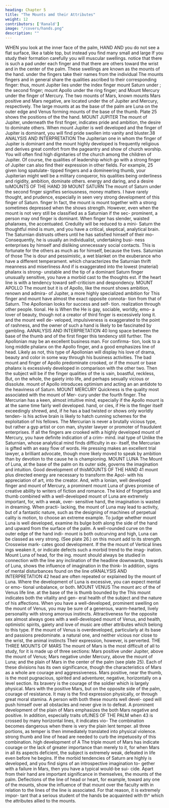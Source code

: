 ```yaml
---
heading: Chapter 5
title: "The Mounts amd their Attributes"
weight: 12
contributors: ['Ranald']
image: "/covers/hands.png"
description: ""
---
```



WHEN you look at the inner face of the palm,
HAND AND
you do not
see a flat
surface, like a table top, but instead you find many small and large
If you study their formation carefully you will
muscular swellings.
notice that there
is
such a pad under each finger and that there are
others toward the wrist and in the center of the palm.
These swellings are known as the mounts of the hand.
under the fingers take
their
names from the individual
The mounts
fingers
and
in
general share the qualities ascribed to their corresponding finger:
thus, mount Jupiter lies under the index finger mount Saturn under
;
the second finger; mount Apollo under the ring finger; and Mount
Mercury under the finger of Mercury. The two mounts of Mars,
known
mounts
Mars positive and Mars negative, are located under the
of Jupiter and Mercury, respectively. The large mounts at
as
the base of the
palm are Luna on the outer edge and Venus forming
mounts of
the base of the thumb. Plate 25 shows the positions of the
the hand.
MOUNT JUPITER
The mount of Jupiter, underneath the first finger, indicates pride
and ambition, the desire to dominate others. When mount Jupiter is
well developed and the finger of Jupiter is dominant, you will find
pride swollen into vanity and bluster.38
ANALYSIS AND INTERPRETATION
The Jupiterian one in whom the finger of Jupiter is dominant
and the mount highly developed is frequently religious and derives
great comfort from the pageantry and show of church worship. You
will often find
high dignitaries of the church among the children of
Jupiter.
Of course, the qualities of leadership which go with a strong finger
of Jupiter can also find their expression in other fields. For example,
25
given long spatulate- tipped fingers and a domineering thumb, your
Jupiterian might well be a military conqueror, his qualities being
orderliness
and
rigidity, ambition,
dominate others.
energy and daring, and a desire toMOUNTS OF THE HAND
39
MOUNT SATURN
The mount
of Saturn under the second finger signifies seriousness,
money matters. I have rarely
thought, and prudence, especially in
seen very strong development of this
finger of Saturn.
finger
In
fact, the
mount
is
mount together with a strong
sometimes depressed when the
shows strength. However, even when the mount is not very
still be classified as a Saturnian if the sec-
prominent, a person may
ond finger is dominant.
When
finger has slender, waisted phalanxes, the
accentuated. Credulity will be reduced to a mini-
Saturn
the
thoughtful
mind
is
mum, and you have a
critical,
skeptical,
analytical
brain.
The
Saturnian distrusts others until he has satisfied himself of their mo-
Consequently, he is usually an individualist, undertaking busi-
ness enterprises by himself and disliking unnecessary social contacts.
This is fortunate for the others as much as for himself, because the
tives.
Saturnian
of those
The
is
dour and pessimistic, a wet blanket on the exuberance
who have a
different temperament.
which characterizes the Saturnian
thrift
meanness and miserliness
And
if
is
exaggerated into
the lowest (material) phalanx
is
strong-
unstable and the tip of a dominant Saturn
finger unusually sensitive, you have a morbid cast to the thoughts
est.
if
the heart line
is
with a tendency toward self-criticism and despondency.
MOUNT APOLLO
The mount
but
it is
of Apollo, like the
mount
shows ambition,
renown and admira-
of Jupiter,
a more highly specialized ambition
for
This finger and mount have almost the exact opposite connota-
tion from that of Saturn. The Apollonian looks for success and self-
tion.
realization through other people.
tional. He is
When the
He
is
gay, sociable, worldly, emo-
a lover of beauty, though not a creator of
third finger
is
excessively long
it.
and the mount well de-
veloped, impulsiveness is exaggerated to the point of rashness, and
the owner of such a hand is likely to be fascinated by gambling.
AANALYSIS AND INTERPRETATION
40
long space between the base of the
thumb and
of the first finger
this
tendency still further.
The Apollonian may be an excellent business man. For confirma-
tion, look to a long middle phalanx on the Apollo finger, and a good
emphasizes
line of head. Likely as not, this type of Apollonian will display his
love of drama, beauty and color in some
way through
his business
activities.
The bad
mount and finger of Apollo predominate
crooked, or if the mount or base phalanx is excessively
developed in comparison with the other two. Then the subject will be
if
the finger
qualities of the
is
vain, boastful, reckless,
But, on the whole, the
gaiety into
life,
and perhaps sexually vicious or dissolute.
mount of Apollo introduces optimism and
acting an an antidote to the heaviness of Saturn.
MOUNT MERCURY
Quickness is the quality most associated with the mount of Mer-
cury under the fourth finger. The Mercurian has a keen, almost
intuitive mind, especially if the Apollo mount is at the same time
fairly well developed.
hand, or
cies,
if
He
is
the finger itself
exceedingly shrewd, and, if he has a bad
twisted or shows only worldly tenden-
is
his active brain is likely to hatch cunning
schemes
for
the
exploitation of his fellows. The Mercurian is never a brutally vicious
type, but rather a gyp artist or con man, shyster lawyer or promoter
of fraudulent enterprises. If all the fingers are crooked with a highly
developed mount of Mercury, you have definite indication of a crim-
mind.
inal type of
Unlike the Saturnian, whose analytical mind finds difficulty in ex-
itself, the Mercurian is gifted with an easy flow of words. He
pressing
makes an excellent trial lawyer, a brilliant advocate, though more
likely moved to speak by ambition than by devotion to the cause he
is
championing.
MOUNT LUNA
The Mount
of Luna, at the base of the
palm on
its
outer side,
governs the imagination and intuition. Good development of thisMOUNTS OF THE HAND
41
mount plus
directed energy are necessary to transform the Apol-
with
his appreciation of art, into the creator. And, with a
lonian,
well developed finger and mount of Mercury, a prominent mount
Luna
of
gives promise of creative ability to writers of fiction
and
romance.
The kind of fingertips and thumb combined with a well-developed
mount of Luna are extremely important, for, with a weak, over-
sensitive hand, the imagination
is
wasted in dreaming.
When
practi-
lacking, the mount of Luna may lead to activity, but of
a fantastic nature, such as the designing of machines of perpetual
cality
is
motion, to choose an extreme example.
To judge whether mount Luna is well developed, examine its
bulge both along the side of the hand and upward from the surface of
the palm. A well-rounded curve on the outer edge of the hand indi-
mount is both outcurving and high,
Luna can be classed as very strong. (See plate 26.)
on this mount add to its strength. Crosswise mark-
cates good development. If the
the
mount
of
Vertical lines
ings
weaken
it,
or indicate defects such a
morbid trend
to the imag-
ination.
Mount Luna
of head, for
the
ing.
mount
should always be studied in connection with the line
any inclination of the headline downwards, towards
of Luna, shows the influence of imagination in the think-
In addition, signs of mental disturbances found on the line ofANALYSIS AND INTERPRETATION
42
head are often repeated or explained by the mount of Luna. Where
the development of Luna is excessive, you can expect mental or emo-
tional unbalance, or both.
MOUNT VENUS
The mount
arc of the
of
Venus
life line.
at the base of the
is
thumb bounded by
the
This mount indicates both the vitality and gen-
eral health of the subject
and the nature
of his affections.
When you
have a well-developed, prominent swelling on the mount of Venus,
you may be sure of a generous, warm-hearted, lively personality with
strong amorous instincts. Attractiveness for the opposite sex almost
always goes with a well-developed mount of Venus, and health,
optimistic spirits, gaiety
and love
of
music are other attributes which
belong to this type.
If the
mount
of
Venus
is
overdeveloped, particularly at
its
base
and passions predominate.
a natural one, and neither vicious nor
close to the wrist, the animal instincts
Their expression, however,
is
perverted.
THE THREE MOUNTS OF MARS
The mount of Mars is the most difficult of all to study, for it is
made up of three sections: Mars positive under Jupiter, above the
mount of Venus; Mars negative under Mercury, above the mount
of Luna; and the plain of Mars in the center of the palm (see plate
25). Each of these divisions has its own significance, though the
characteristics of Mars as a whole are courage and aggressiveness.
Mars positive, near the thumb, is the most pugnacious, spirited
and adventurer,
negative, horizontally on a level
section. Its bravery is the courage of the soldier
which
is
largely physical.
Mars
with the positive Mars, but on the opposite side of the palm,
courage of resistance. It
may
is
the
find expression physically, or through
great moral stamina. A person with both these mounts well devel-
oped will push himself over all obstacles and never give in to defeat.
A
prominent development of the plain of Mars emphasizes the
both Mars negative and positive. In addition, especially
traits ofLINES OF THE PALM
when
43
is crossed by many horizontal lines, it indicates vio-
The combination becomes dangerous when there is very
the plain
lent temper.
all three portions, as temper is then immediately
translated into physical violence.
strong thumb and line of head
are needed to curb the impetuosity of this combination.
high development of
A
The
triple
mount
of
Mars has
indicate courage or the lack of
greater importance than merely to
it,
for
when Mars
in all its aspects
deficient, the subject is extremely weak, defeated in life even
before he begins. If the morbid tendencies of Saturn are highly
is
developed, and you find signs of an introspective imagination to-
gether with a failure in Mars, then you have a typical would-be sui-
cide.
Apart from their
hand are important
significance in themselves, the
mounts
of the
palm. Deflections
of the line of head or heart, for example, toward any one of the
mounts, show the influence of that mount over the faculty with
in relation to the lines of the
line is associated. For that reason, it is extremely impor-
tant that a serious student of the hands be acquainted with th^
which the
attributes allied to the mounts.


